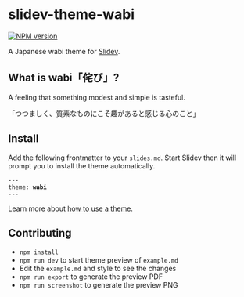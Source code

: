 # slidev-theme-wabi

[![NPM version](https://img.shields.io/npm/v/slidev-theme-wabi?color=3AB9D4&label=)](https://www.npmjs.com/package/slidev-theme-wabi)

A Japanese wabi theme for [Slidev](https://github.com/slidevjs/slidev).

## What is wabi「侘び」?

A feeling that something modest and simple is tasteful.

「つつましく、質素なものにこそ趣があると感じる心のこと」

## Install

Add the following frontmatter to your `slides.md`. Start Slidev then it will prompt you to install the theme automatically.

<pre><code>---
theme: <b>wabi</b>
---</code></pre>

Learn more about [how to use a theme](https://sli.dev/themes/use).

## Contributing

- `npm install`
- `npm run dev` to start theme preview of `example.md`
- Edit the `example.md` and style to see the changes
- `npm run export` to generate the preview PDF
- `npm run screenshot` to generate the preview PNG
